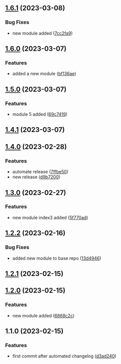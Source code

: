 

## [1.6.1](https://github.com/rahulmodiphilips/automatedchangelog/compare/1.6.0...1.6.1) (2023-03-08)


### Bug Fixes

* new module added ([7cc2fa9](https://github.com/rahulmodiphilips/automatedchangelog/commit/7cc2fa9a50c98cecde584d95ef8bfe4b54f44238))

## [1.6.0](https://github.com/rahulmodiphilips/automatedchangelog/compare/1.5.0...1.6.0) (2023-03-07)


### Features

* added a new module ([bf136ae](https://github.com/rahulmodiphilips/automatedchangelog/commit/bf136aecb1f4db11a22eb54928ac364bf129507d))

## [1.5.0](https://github.com/rahulmodiphilips/automatedchangelog/compare/1.4.1...1.5.0) (2023-03-07)


### Features

* module 5 added ([69c7419](https://github.com/rahulmodiphilips/automatedchangelog/commit/69c74199799054bf27bf8a87926668c7170f22bb))

## [1.4.1](https://github.com/rahulmodiphilips/automatedchangelog/compare/1.4.0...1.4.1) (2023-03-07)

## [1.4.0](https://github.com/rahulmodiphilips/automatedchangelog/compare/1.3.0...1.4.0) (2023-02-28)


### Features

* automate release ([7ffbe50](https://github.com/rahulmodiphilips/automatedchangelog/commit/7ffbe505ca7c3d7d1bff9e3b0ae3aa8d7aef845d))
* new release ([d9b7200](https://github.com/rahulmodiphilips/automatedchangelog/commit/d9b7200e419101e9da2e79a793f6b04f06cf28cb))

## [1.3.0](https://github.com/rahulmodiphilips/automatedchangelog/compare/1.2.2...1.3.0) (2023-02-27)


### Features

* new module index3 added ([5f770ad](https://github.com/rahulmodiphilips/automatedchangelog/commit/5f770ad9e53efe7c6ed810957875f3dd69bee659))

## [1.2.2](https://github.com/rahulmodiphilips/automatedchangelog/compare/1.2.1...1.2.2) (2023-02-16)


### Bug Fixes

* added new module to base repo ([13d4946](https://github.com/rahulmodiphilips/automatedchangelog/commit/13d49465c6bc559edf38f8ce34fa8cb47124e4f8))

## [1.2.1](https://github.com/rahulmodiphilips/automatedchangelog/compare/1.2.0...1.2.1) (2023-02-15)

## [1.2.0](https://github.com/rahulmodiphilips/automatedchangelog/compare/1.1.0...1.2.0) (2023-02-15)


### Features

* new module added ([6868c2c](https://github.com/rahulmodiphilips/automatedchangelog/commit/6868c2cf7e54605e1ea537cde22d06a7b1202c11))

## 1.1.0 (2023-02-15)


### Features

* first commit after automated changelog ([d3ad240](https://github.com/rahulmodiphilips/automatedchangelog/commit/d3ad240cd49c79493d7809d7e381c704876339cd))